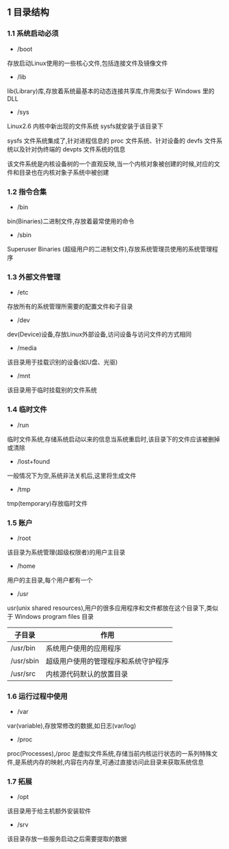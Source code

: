 <!--
 * @Description: 
 * @Version: 1.0
 * @Author: DaLao
 * @Email: dalao_li@163.com
 * @Date: 2021-10-16 20:44:32
 * @LastEditors: DaLao
 * @LastEditTime: 2022-04-29 23:34:16
-->

## 1 目录结构



### 1.1 系统启动必须


- /boot

存放启动Linux使用的一些核心文件,包括连接文件及镜像文件


- /lib

lib(Library)库,存放着系统最基本的动态连接共享库,作用类似于 Windows 里的 DLL


- /sys

Linux2.6 内核中新出现的文件系统 sysfs就安装于该目录下

sysfs 文件系统集成了,针对进程信息的 proc 文件系统、针对设备的 devfs 文件系统以及针对伪终端的 devpts 文件系统的信息

该文件系统是内核设备树的一个直观反映,当一个内核对象被创建的时候,对应的文件和目录也在内核对象子系统中被创建



### 1.2 指令合集


- /bin

bin(Binaries)二进制文件,存放着最常使用的命令


- /sbin

Superuser Binaries (超级用户的二进制文件),存放系统管理员使用的系统管理程序



### 1.3 外部文件管理


- /etc

存放所有的系统管理所需要的配置文件和子目录


- /dev

dev(Device)设备,存放Linux外部设备,访问设备与访问文件的方式相同


- /media

该目录用于挂载识别的设备(如U盘、光驱)


- /mnt

该目录用于临时挂载别的文件系统



### 1.4 临时文件


- /run

临时文件系统,存储系统启动以来的信息当系统重启时,该目录下的文件应该被删掉或清除


- /lost+found

一般情况下为空,系统非法关机后,这里将生成文件


- /tmp

tmp(temporary)存放临时文件



### 1.5 账户

- /root

该目录为系统管理(超级权限者)的用户主目录


- /home

用户的主目录,每个用户都有一个


- /usr

usr(unix shared resources),用户的很多应用程序和文件都放在这个目录下,类似于 Windows program files 目录

| 子目录    | 作用                                 |
| --------- | ------------------------------------ |
| /usr/bin  | 系统用户使用的应用程序               |
| /usr/sbin | 超级用户使用的管理程序和系统守护程序 |
| /usr/src  | 内核源代码默认的放置目录             |



### 1.6 运行过程中使用

- /var

var(variable),存放常修改的数据,如日志(var/log)


- /proc

proc(Processes),/proc 是虚拟文件系统,存储当前内核运行状态的一系列特殊文件,是系统内存的映射,内容在内存里,可通过直接访问此目录来获取系统信息



### 1.7 拓展

- /opt

该目录用于给主机额外安装软件


- /srv

该目录存放一些服务启动之后需要提取的数据